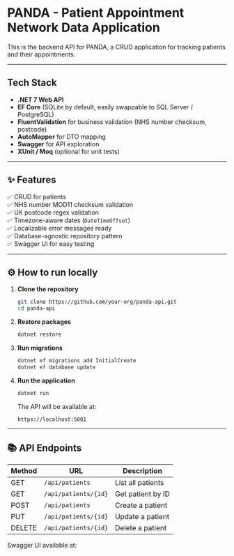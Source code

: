 ﻿# PANDA - Patient Appointment Network Data Application

This is the backend API for PANDA, a CRUD application for tracking patients and their appointments.

---

## Tech Stack

- **.NET 7 Web API**
- **EF Core** (SQLite by default, easily swappable to SQL Server / PostgreSQL)
- **FluentValidation** for business validation (NHS number checksum, postcode)
- **AutoMapper** for DTO mapping
- **Swagger** for API exploration
- **XUnit / Moq** (optional for unit tests)

---

## ✨ Features

✅ CRUD for patients  
✅ NHS number MOD11 checksum validation  
✅ UK postcode regex validation  
✅ Timezone-aware dates (`DateTimeOffset`)  
✅ Localizable error messages ready  
✅ Database-agnostic repository pattern  
✅ Swagger UI for easy testing

---

## ⚙️ How to run locally

1. **Clone the repository**
    ```bash
    git clone https://github.com/your-org/panda-api.git
    cd panda-api
    ```

2. **Restore packages**
    ```bash
    dotnet restore
    ```

3. **Run migrations**
    ```bash
    dotnet ef migrations add InitialCreate
    dotnet ef database update
    ```

4. **Run the application**
    ```bash
    dotnet run
    ```
    The API will be available at:  
    ```
    https://localhost:5001
    ```

---

## 📚 API Endpoints

| Method | URL                  | Description              |
|--------|----------------------|--------------------------|
| GET    | `/api/patients`      | List all patients        |
| GET    | `/api/patients/{id}` | Get patient by ID        |
| POST   | `/api/patients`      | Create a patient         |
| PUT    | `/api/patients/{id}` | Update a patient         |
| DELETE | `/api/patients/{id}` | Delete a patient         |

Swagger UI available at:

